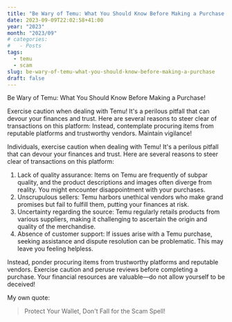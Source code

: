 ```yaml
---
title: "Be Wary of Temu: What You Should Know Before Making a Purchase!"
date: 2023-09-09T22:02:58+41:00
year: "2023"
month: "2023/09"
# categories:
#   - Posts
tags:
  - temu
  - scam
slug: be-wary-of-temu-what-you-should-know-before-making-a-purchase
draft: false
---
```


Be Wary of Temu: What You Should Know Before Making a Purchase!

Exercise caution when dealing with Temu! It's a perilous pitfall that can devour your finances and trust. Here are several reasons to steer clear of transactions on this platform: Instead, contemplate procuring items from reputable platforms and trustworthy vendors. Maintain vigilance!

Individuals, exercise caution when dealing with Temu! It's a perilous pitfall that can devour your finances and trust. Here are several reasons to steer clear of transactions on this platform:

1. Lack of quality assurance: Items on Temu are frequently of subpar quality, and the product descriptions and images often diverge from reality. You might encounter disappointment with your purchases.
2. Unscrupulous sellers: Temu harbors unethical vendors who make grand promises but fail to fulfill them, putting your finances at risk.
3. Uncertainty regarding the source: Temu regularly retails products from various suppliers, making it challenging to ascertain the origin and quality of the merchandise.
4. Absence of customer support: If issues arise with a Temu purchase, seeking assistance and dispute resolution can be problematic. This may leave you feeling helpless.

Instead, ponder procuring items from trustworthy platforms and reputable vendors. Exercise caution and peruse reviews before completing a purchase. Your financial resources are valuable—do not allow yourself to be deceived!

My own quote:

> Protect Your Wallet, Don't Fall for the Scam Spell!
